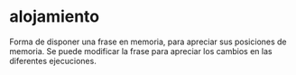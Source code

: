 # alojamiento
Forma de disponer una frase en memoria, para apreciar sus posiciones de memoria. Se puede modificar la frase para apreciar los cambios en las diferentes ejecuciones.
